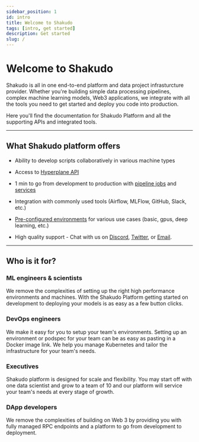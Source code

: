 ```yaml
---
sidebar_position: 1
id: intro
title: Welcome to Shakudo
tags: [intro, get started]
description: Get started
slug: /
---
```


# Welcome to Shakudo

Shakudo is all in one end-to-end platform and data project infrasturcture provider. Whether you're building simple data processing pipelines, complex machine learning models, Web3 applications, we integrate with all the tools you need to get started and deploy you code into production. 

Here you'll find the documentation for Shakudo Platform and all the supporting APIs and integrated tools.

---

## What Shakudo platform offers

* Ability to develop scripts collaboratively in various machine types

* Access to [Hyperplane API](/docs/shakudo-platform-features/api/dask.md)

* 1 min to go from development to production with [pipeline jobs](/docs/shakudo-platform-features/jobs.md) and [services](/docs/shakudo-platform-features/service.md)

* Integration with commonly used tools (Airflow, MLFlow, GitHub, Slack, etc.)

* [Pre-configured environments](/docs/shakudo-platform-features/podspecs.md) for various use cases (basic, gpus, deep learning, etc.)

* High quality support - Chat with us on [Discord](https://discord.com/invite/shakudo), [Twitter](https://twitter.com/shakudo_io), or [Email](mailto:info@shakudo.io).

---

## Who is it for?

### ML engineers & scientists

We remove the complexities of setting up the right high performance environments and machines. With the Shakudo Platform getting started on development to deploying your models is as easy as a few button clicks.

### DevOps engineers

We make it easy for you to setup your team's environments. Setting up an environment or podspec for your team can be as easy as pasting in a Docker image link. We help you manage Kubernetes and tailor the infrastructure for your team's needs. 

### Executives

Shakudo platform is designed for scale and flexibility. You may start off with one data scientist and grow to a team of 10 and our platform will service your team's needs at every stage of growth. 

### DApp developers

We remove the complexities of building on Web 3 by providing you with fully managed RPC endpoints and a platform to go from development to deployment.
